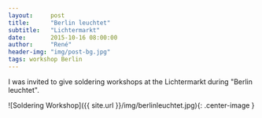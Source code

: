 ```yaml
---
layout:     post
title:      "Berlin leuchtet"
subtitle:   "Lichtermarkt"
date:       2015-10-16 08:00:00
author:     "René"
header-img: "img/post-bg.jpg"
tags: workshop Berlin
---
```


<p>I was invited to give soldering workshops at the Lichtermarkt during "Berlin leuchtet".</p>
![Soldering Workshop]({{ site.url }}/img/berlinleuchtet.jpg){: .center-image }
